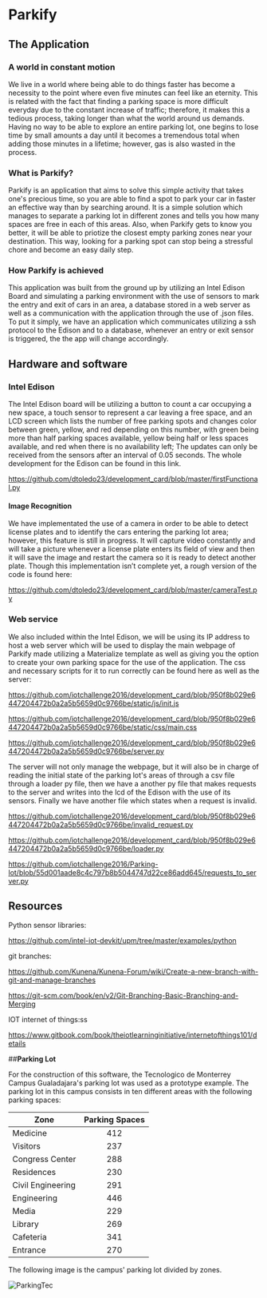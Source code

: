 # Parkify
## The Application

### A world in constant motion

We live in a world where being able to do things faster has become a necessity to the point where even five minutes can feel like an eternity. This is related with the fact that finding a parking space is more difficult everyday due to the constant increase of traffic; therefore, it makes this a tedious process, taking longer than what the world around us demands. Having no way to be able to explore an entire parking lot, one begins to lose time by small amounts a day until it becomes a tremendous total when adding those minutes in a lifetime; however, gas is also wasted in the process.

### What is Parkify?

Parkify is an application that aims to solve this simple activity that takes one's precious time, so you are able to find a spot to park your car in faster an effective way than by searching around. It is a simple solution which manages to separate a parking lot in different zones and tells you how many spaces are free in each of this areas. Also, when Parkify gets to know you better, it will be able to priotize the closest empty parking zones near your destination. This way, looking for a parking spot can stop being a stressful chore and become an easy daily step.

### How Parkify is achieved

This application was built from the ground up by utilizing an Intel Edison Board and simulating a parking environment with the use of sensors to mark the entry and exit of cars in an area, a database stored in a web server as well as a communication with the application through the use of .json files. To put it simply, we have an application which communicates utilizing a ssh protocol to the Edison and to a database, whenever an entry or exit sensor is triggered, the the app will change accordingly.
## Hardware and software
### Intel Edison
The Intel Edison board will be utilizing a button to count a car occupying a new space, a touch sensor to represent a car leaving a free space, and an LCD screen which lists the number of free parking spots and changes color between green, yellow, and red depending on this number, with green being more than half parking spaces available, yellow being half or less spaces available, and red when there is no availability left; The updates can only be received from the sensors after an interval of 0.05 seconds. The whole development for the Edison can be found in this link.

 https://github.com/dtoledo23/development_card/blob/master/firstFunctional.py

#### Image Recognition
We have implementated the use of a camera in order to be able to detect license plates and to identify the cars entering the parking lot area; however, this feature is still in progress. It will capture video constantly and will take a picture whenever a license plate enters its field of view and then it will save the image and restart the camera so it is ready to detect another plate. Though this implementation isn’t complete yet, a rough version of the code is found here:

https://github.com/dtoledo23/development_card/blob/master/cameraTest.py
### Web service
We also included within the Intel Edison, we will be using its IP address to host a web server which will be used to display the main webpage of Parkify made utilizing a Materialize template as well as giving you the option to create your own parking space for the use of the application. The css and necessary scripts for it to run correctly can be found here as well as the server:

 https://github.com/iotchallenge2016/development_card/blob/950f8b029e6447204472b0a2a5b5659d0c9766be/static/js/init.js

https://github.com/iotchallenge2016/development_card/blob/950f8b029e6447204472b0a2a5b5659d0c9766be/static/css/main.css

https://github.com/iotchallenge2016/development_card/blob/950f8b029e6447204472b0a2a5b5659d0c9766be/server.py

The server will not only manage the webpage, but it will also be in charge of reading the initial state of the parking lot's areas of through a csv file through a loader py file, then we have a another py file that makes requests to the server and writes into the lcd of the Edison with the use of its sensors. Finally we have another file which states when a request is invalid.

https://github.com/iotchallenge2016/development_card/blob/950f8b029e6447204472b0a2a5b5659d0c9766be/invalid_request.py

https://github.com/iotchallenge2016/development_card/blob/950f8b029e6447204472b0a2a5b5659d0c9766be/loader.py

https://github.com/iotchallenge2016/Parking-lot/blob/55d001aade8c4c797b8b5044747d22ce86add645/requests_to_server.py

## Resources
Python sensor libraries:

https://github.com/intel-iot-devkit/upm/tree/master/examples/python


git branches:

https://github.com/Kunena/Kunena-Forum/wiki/Create-a-new-branch-with-git-and-manage-branches

https://git-scm.com/book/en/v2/Git-Branching-Basic-Branching-and-Merging


IOT internet of things:ss

https://www.gitbook.com/book/theiotlearninginitiative/internetofthings101/details

##__Parking Lot__

For the construction of this software, the Tecnologico de Monterrey Campus Gualadajara's parking lot was used as a prototype example. The parking lot in this campus consists in ten different areas with the following parking spaces:

Zone | Parking Spaces
---|:---:
Medicine | 412
Visitors | 237
Congress Center | 288
Residences | 230
Civil Engineering | 291
Engineering | 446
Media | 229
Library | 269
Cafeteria | 341 
Entrance | 270

The following image is the campus' parking lot divided by zones. 

![ParkingTec](http://i.imgur.com/L5xOqdS.png)
